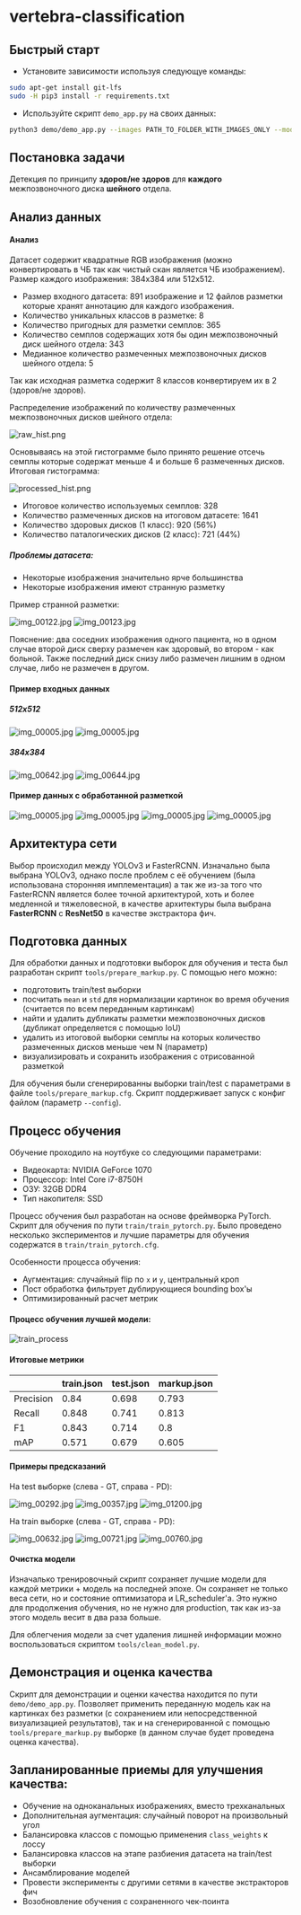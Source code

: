 # vertebra-classification


## Быстрый старт

- Установите зависимости используя следующуе команды:
```bash
sudo apt-get install git-lfs
sudo -H pip3 install -r requirements.txt
```

- Используйте скрипт `demo_app.py` на своих данных:
```bash
python3 demo/demo_app.py --images PATH_TO_FOLDER_WITH_IMAGES_ONLY --model-path data/model.pth
```

## Постановка задачи

Детекция по принципу **здоров/не здоров** для **каждого** 
межпозвоночного диска **шейного** отдела.


## Анализ данных


#### Анализ 

Датасет содержит квадратные RGB изображения (можно конвертировать в ЧБ так как 
чистый скан является ЧБ изображением). 
Размер каждого изображения: 384х384 или 512х512.

- Размер входного датасета: 891 изображение и 12 файлов разметки которые 
хранят аннотацию для каждого изображения.
- Количество уникальных классов в разметке: 8
- Количество пригодных для разметки семплов: 365
- Количество семплов содержащих хотя бы один межпозвоночный диск шейного отдела: 343
- Медианное количество размеченных межпозвоночных дисков шейного отдела: 5

Так как исходная разметка содержит 8 классов конвертируем их в 2 
(здоров/не здоров).

Распределение изображений по количеству размеченных межпозвоночных дисков шейного отдела:

![raw_hist.png](content/raw_hist.png?raw=true)

Основываясь на этой гистограмме было принято решение отсечь семплы которые 
содержат меньше 4 и больше 6 размеченных дисков. Итоговая гистограмма:

![processed_hist.png](content/processed_hist.png?raw=true) 

- Итоговое количество используемых семплов: 328
- Количество размеченных дисков на итоговом датасете: 1641
- Количество здоровых дисков (1 класс): 920 (56%)
- Количество паталогических дисков (2 класс): 721 (44%)


##### Проблемы датасета:

- Некоторые изображения значительно ярче большинства
- Некоторые изображения имеют странную разметку

Пример странной разметки:

![img_00122.jpg](content/img_00122.jpg?raw=true)
![img_00123.jpg](content/img_00123.jpg?raw=true)

Пояснение: два соседних изображения одного пациента, но в одном случае 
второй диск сверху размечен как здоровый, во втором - как больной. Также 
последний диск снизу либо размечен лишним в одном случае, либо не 
размечен в другом.


#### Пример входных данных

##### 512x512

![img_00005.jpg](content/img_00492.jpg?raw=true)
![img_00005.jpg](content/img_00981.jpg?raw=true)


##### 384x384

![img_00642.jpg](content/img_00642_raw.jpg?raw=true)
![img_00644.jpg](content/img_00644.jpg?raw=true)


#### Пример данных с обработанной разметкой

![img_00005.jpg](content/img_00005.jpg?raw=true)
![img_00005.jpg](content/img_00347.jpg?raw=true)
![img_00005.jpg](content/img_00381.jpg?raw=true)
![img_00005.jpg](content/img_00642.jpg?raw=true)


## Архитектура сети

Выбор происходил между YOLOv3 и FasterRCNN. Изначально была выбрана YOLOv3, 
однако после проблем с её обучением (была использована сторонняя 
имплементация) а так же из-за того что FasterRCNN является более точной 
архитектурой, хоть и более медленной и тяжеловесной, в качестве 
архитектуры была выбрана **FasterRCNN** с **ResNet50** в качестве экстрактора 
фич.

## Подготовка данных

Для обработки данных и подготовки выборок для обучения и теста был разработан 
скрипт `tools/prepare_markup.py`. С помощью него можно:
- подготовить train/test выборки 
- посчитать `mean` и `std` для нормализации картинок во время обучения 
(считается по всем переданным картинкам)
- найти и удалить дубликаты разметки межпозвоночных дисков (дубликат 
определяется с помощью IoU)
 - удалить из итоговой выборки семплы на которых количество размеченных 
 дисков меньше чем N (параметр)
- визуализировать и сохранить изображения с отрисованной разметкой

Для обучения были сгенерированны выборки train/test с параметрами в файле 
`tools/prepare_markup.cfg`.
Скрипт поддерживает запуск с конфиг файлом (параметр `--config`).


## Процесс обучения

Обучение проходило на ноутбуке со следующими параметрами:
- Видеокарта: NVIDIA GeForce 1070
- Процессор: Intel Core i7-8750H
- ОЗУ: 32GB DDR4
- Тип накопителя: SSD

Процесс обучения был разработан на основе фреймворка PyTorch. Скрипт для 
обучения по пути `train/train_pytorch.py`. Было проведено несколько 
экспериментов и лучшие параметры для обучения содержатся в 
`train/train_pytorch.cfg`. 

Особенности процесса обучения:
- Аугментация: случайный flip по `x` и `y`, центральный кроп
- Пост обработка фильтрует дублирующиеся bounding box'ы
- Оптимизированный расчет метрик


#### Процесс обучения лучшей модели:

![train_process](content/train_process.png?raw=true)


#### Итоговые метрики

|           | train.json | test.json | markup.json |
|-----------|------------|-----------|-------------|
| Precision | 0.84       | 0.698     | 0.793       |
| Recall    | 0.848      | 0.741     | 0.813       |
| F1        | 0.843      | 0.714     | 0.8         |
| mAP       | 0.571      | 0.679     | 0.605       |


#### Примеры предсказаний

На test выборке (слева - GT, справа - PD):

![img_00292.jpg](content/img_00292.jpg?raw=true)
![img_00357.jpg](content/img_00357.jpg?raw=true)
![img_01200.jpg](content/img_01200.jpg?raw=true)

На train выборке (слева - GT, справа - PD):

![img_00632.jpg](content/img_00632.jpg?raw=true)
![img_00721.jpg](content/img_00721.jpg?raw=true)
![img_00760.jpg](content/img_00760.jpg?raw=true)


#### Очистка модели

Изначалько тренировочный скрипт сохраняет лучшие модели для каждой метрики + 
модель на последней эпохе. Он сохраняет не только веса сети, но и состояние 
оптимизатора и LR_scheduler'а. Это нужно для продолжения обучения, но не нужно 
для production, так как из-за этого модель весит в два раза больше.

Для облегчения модели за счет удаления лишней информации можно воспользоваться 
скриптом `tools/clean_model.py`.


## Демонстрация и оценка качества

Скрипт для демонстрации и оценки качества находится по пути 
`demo/demo_app.py`. Позволяет применить переданную модель как на картинках 
без разметки (с сохранением или непосредственной визуализацией результатов), 
так и на сгенерированной с помощью `tools/prepare_markup.py` выборке 
(в данном случае будет проведена оценка качества).


## Запланированные приемы для улучшения качества:

- Обучение на одноканальных изображениях, вместо трехканальных
- Дополнительная аугментация: случайный поворот на произвольный угол
- Балансировка классов с помощью применения `class_weights` к лоссу
- Балансировка классов на этапе разбиения датасета на train/test выборки
- Ансамблирование моделей
- Провести эксперименты с другими сетями в качестве экстракторов фич
- Возобновление обучения с сохраненного чек-поинта

